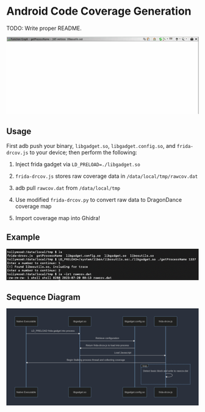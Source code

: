 # Android Code Coverage Generation

TODO: Write proper README.

![coverage_path](https://raw.githubusercontent.com/datalocaltmp/frida-cov/main/assets/coverage_path.webp)

## Usage

First adb push your binary, `libgadget.so`, `libgadget.config.so`, and `frida-drcov.js` to your device; then perform the following:

1) Inject frida gadget via `LD_PRELOAD=./libgadget.so`

2) `frida-drcov.js` stores raw coverage data in `/data/local/tmp/rawcov.dat`

3) adb pull `rawcov.dat` from `/data/local/tmp`

5) Use modified `frida-drcov.py` to convert raw data to DragonDance coverage map

6) Import coverage map into Ghidra!

## Example

![example](https://raw.githubusercontent.com/datalocaltmp/frida-cov/main/assets/example_gadget.png)

## Sequence Diagram

![sequence](https://raw.githubusercontent.com/datalocaltmp/frida-cov/main/assets/sequence.png)
